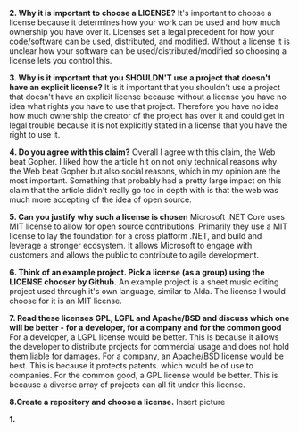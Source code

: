 **2. Why it is important to choose a LICENSE?** 
It's important to choose a license because it determines how your work can be used and how much ownership 
you have over it. Licenses set a legal precedent for how your code/software can be used, distributed, and 
modified. Without a license it is unclear how your software can be used/distributed/modified so choosing
a license lets you control this.

**3. Why is it important that you SHOULDN'T use a project that doesn't have an explicit license?**
It is it important that you shouldn't use a project that doesn't have an explicit license because
without a license you have no idea what rights you have to use that project. Therefore you have
no idea how much ownership the creator of the project has over it and could get in legal trouble
because it is not explicitly stated in a license that you have the right to use it.

**4. Do you agree with this claim?**
Overall I agree with this claim, the Web beat Gopher. I liked how the article hit on not only
technical reasons why the Web beat Gopher but also social reasons, which in my opinion are the 
most important. Something that probably had a pretty large impact on this claim that the article
didn't really go too in depth with is that the web was much more accepting of the idea of open
source.

**5. Can you justify why such a license is chosen**
Microsoft .NET Core uses MIT license to allow for open source contributions. Primarily they use
a MIT license to lay the foundation for a cross platform .NET, and build and leverage a stronger 
ecosystem. It allows Microsoft to engage with customers and allows the public to contribute to
agile development.

**6. Think of an example project. Pick a license (as a group) using the LICENSE chooser by Github.**
An example project is a sheet music editing project used through it's own language, similar to 
Alda. The license I would choose for it is an MIT license.

**7. Read these licenses GPL, LGPL and Apache/BSD and discuss which one will be better - for a 
developer, for a company and for the common good**
For a developer, a LGPL license would be better. This is because it allows the developer to distribute
projects for commercial usage and does not hold them liable for damages. For a company, an Apache/BSD
license would be best. This is because it protects patents. which would be of use to companies. For the 
common good, a GPL license would be better. This is because a diverse array of projects can all fit under 
this license.

**8.Create a repository and choose a license.**
Insert picture

**1.**
